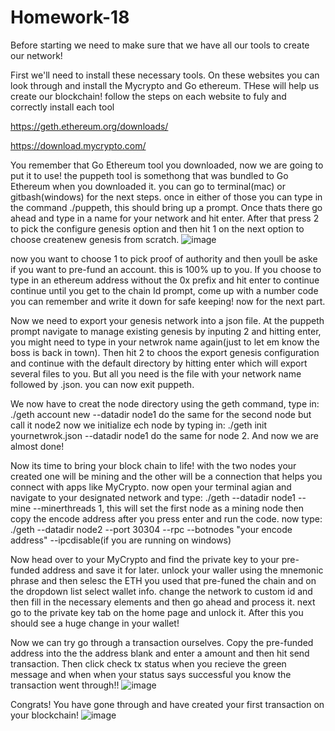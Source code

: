 # Homework-18

Before starting we need to make sure that we have all our tools to create our network!

First we'll need to install these necessary tools. On these websites you can look through and install the Mycrypto and Go ethereum. THese will help us create our blockchain! follow the steps on each website to fuly and correctly install each tool

https://geth.ethereum.org/downloads/

https://download.mycrypto.com/

You remember that Go Ethereum tool you downloaded, now we are going to put it to use!
the puppeth tool is somethong that was bundled to Go Ethereum when you downloaded it.
you can go to terminal(mac) or gitbash(windows) for the next steps.
once in either of those you can type in the command ./puppeth, this should bring up a prompt.
Once thats there go ahead and type in a name for your network and hit enter. After that press 2 to pick the configure genesis option  and then hit 1 on the next option to choose createnew genesis from scratch.
![image](https://user-images.githubusercontent.com/71734654/113773831-1f821880-96ec-11eb-8d81-3c9ba5df68b3.png)

 
 now you want to choose 1 to pick proof of authority and then youll be aske if you want to pre-fund an account.
 this is 100% up to you. If you choose to type in an ethereum address without the 0x prefix and hit enter to continue
 continue until you get to the chain Id prompt, come up with a number code you can remember and write it down for safe keeping! now for the next part.
 
 Now we need to export your genesis network into a json file. At the puppeth prompt navigate to manage existing genesis by inputing 2 and hitting enter, you might need to type in your netwrok name again(just to let em know the boss is back in town).
Then hit 2 to choos the export genesis configuration and continue with the default directory by hitting enter which will export several files to you. But all you need is the file with your network name followed by .json. you can now exit puppeth.

We now have to creat the node directory using the geth command, type in:
./geth account new --datadir node1
do the same for the second node but call it node2
now we initialize ech node by typing in:
./geth init yournetwrok.json --datadir node1
do the same for node 2. And now we are almost done!

Now its time to bring your block chain to life!
with the two nodes your created one will be mining and the other will be a connection that helps you connect with apps like MyCrypto.
now open your terminal agian and navigate to your designated network and type:
./geth --datadir node1 --mine --minerthreads 1, this will set the first node as a mining node
then copy the encode address after you press enter and run the code.
now type:
./geth --datadir node2 --port 30304 --rpc --botnodes "your encode address" --ipcdisable(if you are running on windows)

Now head over to your MyCrypto and find the private key to your pre-funded address and save it for later.
unlock your waller using the mnemonic phrase and then selesc the ETH you used that pre-funed the chain and on the dropdown list select wallet info.
change the network to custom id and then fill in the necessary elements and then go ahead and process it.
next go to the private key tab on the home page and unlock it. 
After this you should see a huge change in your wallet!


Now we can try go through a transaction ourselves. Copy the pre-funded address into the the address blank and enter a amount and then hit send transaction. Then click check tx status when you recieve the green message and when when your status says successful you know the transaction went through!!
![image](https://user-images.githubusercontent.com/71734654/113774019-5c4e0f80-96ec-11eb-9a5e-d1b68c4f3f10.png)


Congrats! You have gone through and have created your first transaction on your blockchain!
![image](https://user-images.githubusercontent.com/71734654/113773695-f6618800-96eb-11eb-8ee9-0fa9c259ed85.png)

